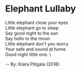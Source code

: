 # Elephant Lullaby

Little elephant close your eyes \
Little elephant go to sleep \
Say good night to the sun \
Say hello to the moon \
Little elephant don't you worry \
Your safe and sound at home \
Good night little one. \

-- By: Kiara Pitigala (2018)